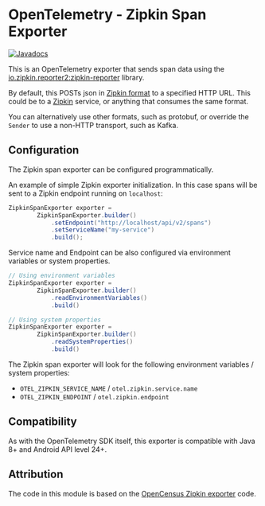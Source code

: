 # OpenTelemetry - Zipkin Span Exporter

[![Javadocs][javadoc-image]][javadoc-url]

This is an OpenTelemetry exporter that sends span data using the [io.zipkin.reporter2:zipkin-reporter](https://github.com/openzipkin/zipkin-reporter-java") library.

By default, this POSTs json in [Zipkin format](https://zipkin.io/zipkin-api/#/default/post_spans) to
a specified HTTP URL. This could be to a [Zipkin](https://zipkin.io) service, or anything that
consumes the same format.

You can alternatively use other formats, such as protobuf, or override the `Sender` to use a non-HTTP transport, such as Kafka.

## Configuration

The Zipkin span exporter can be configured programmatically.

An example of simple Zipkin exporter initialization. In this case
spans will be sent to a Zipkin endpoint running on `localhost`:

```java
ZipkinSpanExporter exporter =
        ZipkinSpanExporter.builder()
            .setEndpoint("http://localhost/api/v2/spans")
            .setServiceName("my-service")
            .build();
```

Service name and Endpoint can be also configured via environment variables or system properties. 

```java
// Using environment variables
ZipkinSpanExporter exporter = 
        ZipkinSpanExporter.builder()
            .readEnvironmentVariables()
            .build()
```

```java
// Using system properties
ZipkinSpanExporter exporter = 
        ZipkinSpanExporter.builder()
            .readSystemProperties()
            .build()
```

The Zipkin span exporter will look for the following environment variables / system properties:
* `OTEL_ZIPKIN_SERVICE_NAME` / `otel.zipkin.service.name`
* `OTEL_ZIPKIN_ENDPOINT` / `otel.zipkin.endpoint`


## Compatibility

As with the OpenTelemetry SDK itself, this exporter is compatible with Java 8+ and Android API level 24+.

## Attribution

The code in this module is based on the [OpenCensus Zipkin exporter][oc-origin] code.

[javadoc-image]: https://www.javadoc.io/badge/io.opentelemetry/opentelemetry-exporters-zipkin.svg
[javadoc-url]: https://www.javadoc.io/doc/io.opentelemetry/opentelemetry-exporters-zipkin
[oc-origin]: https://github.com/census-instrumentation/opencensus-java/
